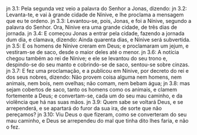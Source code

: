 jn 3.1: Pela segunda vez veio a palavra do Senhor a Jonas, dizendo:
jn 3.2: Levanta-te, e vai à grande cidade de Nínive, e lhe proclama a mensagem que eu te ordeno.
jn 3.3: Levantou-se, pois, Jonas, e foi a Nínive, segundo a palavra do Senhor. Ora, Nínive era uma grande cidade, de três dias de jornada.
jn 3.4: E começou Jonas a entrar pela cidade, fazendo a jornada dum dia, e clamava, dizendo: Ainda quarenta dias, e Nínive será subvertida.
jn 3.5: E os homens de Nínive creram em Deus; e proclamaram um jejum, e vestiram-se de saco, desde o maior deles até o menor.
jn 3.6: A notícia chegou também ao rei de Nínive; e ele se levantou do seu trono e, despindo-se do seu manto e cobrindo-se de saco, sentou-se sobre cinzas.
jn 3.7: E fez uma proclamação, e a publicou em Nínive, por decreto do rei e dos seus nobres, dizendo: Não provem coisa alguma nem homens, nem animais, nem bois, nem ovelhas; não comam, nem bebam água;
jn 3.8: mas sejam cobertos de saco, tanto os homens como os animais, e clamem fortemente a Deus; e convertam-se, cada um do seu mau caminho, e da violência que há nas suas mãos.
jn 3.9: Quem sabe se voltará Deus, e se arrependerá, e se apartará do furor da sua ira, de sorte que não pereçamos?
jn 3.10: Viu Deus o que fizeram, como se converteram do seu mau caminho, e Deus se arrependeu do mal que tinha dito lhes faria, e não o fez.
